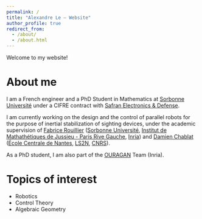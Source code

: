 ```yaml
---
permalink: /
title: "Alexandre Le — Website"
author_profile: true
redirect_from: 
  - /about/
  - /about.html
---
```


Welcome to my website!

About me
======

I am a French engineer and a PhD Student in Mathematics at [Sorbonne Université](https://www.sorbonne-universite.fr/en) under a CIFRE contract with [Safran Electronics & Defense](https://www.safran-group.com/companies/safran-electronics-defense).

I am currently working on the design and the control of parallel robots for the purpose of inertial stabilization of sighting devices, under the academic supervision of [Fabrice Rouillier](https://who.rocq.inria.fr/Fabrice.Rouillier/index.php) ([Sorbonne Université](https://www.sorbonne-universite.fr/en), [Institut de Mathathétiques de Jussieu - Paris Rive Gauche](https://www.imj-prg.fr/), [Inria](https://www.inria.fr/en)) and [Damien Chablat](https://pagesperso.ls2n.fr/~chablat-d/) ([École Centrale de Nantes](https://www.ec-nantes.fr/english-version?l=1), [LS2N](https://www.ls2n.fr), [CNRS](https://www.cnrs.fr/en)).

As a PhD student, I am also part of the [OURAGAN](https://www.inria.fr/en/ouragan) Team (Inria).


Topics of interest
======

* Robotics
* Control Theory
* Algebraic Geometry
